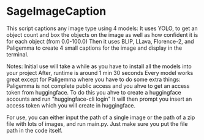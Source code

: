 # SageImageCaption

This script captions any image type using 4 models:
It uses YOLO, to get an object count and box the objects on the image as well as how confident it is for each object (from 0.0-100.0)
Then it uses BLIP, LLava, Florence-2, and Paligemma to create 4 small captions for the image and display in the terminal.

Notes:
Initial use will take a while as you have to install all the models into your project
After, runtime is around 1 min 30 seconds
Every model works great except for Paligemma where you have to do some extra things:
Paligemma is not complete public access and you ahve to get an access token from huggingface. To  do this you ahve to create a huggingface accounts and run
"huggingface-cli login"
It will then prompt you insert an access token which you will create in huggingface.

For use, you can either input the path of a single image or the path of a zip file with lots of images, and run main.py. Just make sure you put the file path in the code itself.
